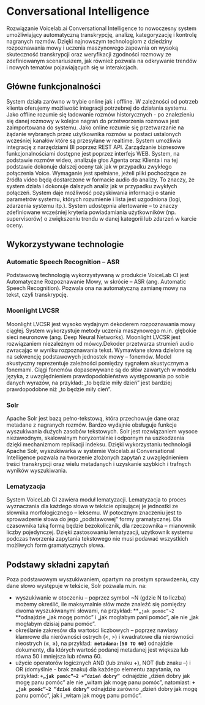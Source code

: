 # Conversational Intelligence

Rozwiązanie Voicelab.ai Conversational Intelligence to nowoczesny system umożliwiający automatyczną transkrypcję, analizę, kategoryzację i kontrolę nagranych rozmów. Dzięki najnowszym technologiom z dziedziny rozpoznawania mowy i uczenia maszynowego zapewnia on wysoką skuteczność transkrypcji oraz weryfikacji zgodności rozmowy ze zdefiniowanym scenariuszem, jak również pozwala na odkrywanie trendów i nowych tematów pojawiających się w interakcjach.

## Główne funkcjonalności

System działa zarówno w trybie online jak i offline. W zależności od potrzeb klienta oferujemy możliwość integracji potrzebnej do działania systemu. Jako offline rozumie się ładowanie rozmów historycznych - po znalezieniu się danej rozmowy w kolejce nagrań do przetworzenia rozmowa jest zaimportowana do systemu. Jako online rozumie się przetwarzanie na żądanie wybranych przez użytkownika rozmów w postaci ustalonych wcześniej kanałów które są przesyłane w realtime. System umożliwia integrację z narzędziami BI poprzez REST API. Zarządzanie biznesowe funkcjonalnościami dostępne jest poprzez interfejs WEB. System, na podstawie rozmów wideo, analizuje głos Agenta oraz Klienta i na tej podstawie dokonuje dalszej oceny tak jak w przypadku zwykłego połączenia Voice. Wymaganie jest spełniane, jeżeli pliki pochodzące ze źródła video będą dostarczone w formacie audio do analizy. To znaczy, że system działa i dokonuje dalszych analiz jak w przypadku zwykłych połączeń. System daje możliwość pozyskiwania informacji o stanie parametrów systemu, których rozumienie i lista jest uzgodniona (logi, zdarzenia systemu itp.). System udostępnia alertowanie – to znaczy zdefiniowane wcześniej kryteria powiadamiania użytkowników (np. supervisorów) o zwiększeniu trendu w danej kategorii lub zdarzeń w karcie oceny.

## Wykorzystywane technologie

### Automatic Speech Recognition – ASR

Podstawową technologią wykorzystywaną w produkcie VoiceLab CI jest Automatyczne Rozpoznawanie Mowy, w skrócie – ASR (ang. Automatic Speech Recognition). Pozwala ona na automatyczną zamianę mowy na tekst, czyli transkrypcję.

### Moonlight LVCSR

Moonlight LVCSR jest wysoko wydajnym dekoderem rozpoznawania mowy ciągłej. System wykorzystuje metody uczenia maszynowego m.in. głębokie sieci neuronowe (ang. Deep Neural Networks). Moonlight LVCSR jest rozwiązaniem niezależnym od mówcy.Dekoder przetwarza strumień audio zwracając w wyniku rozpoznawania tekst. Wymawiane słowa dzielone są na sekwencję podstawowych jednostek mowy – fonemów. Model akustyczny reprezentuje zależności pomiędzy sygnałem akustycznym a fonemami. Ciągi fonemów dopasowywane są do słów zawartych w modelu języka, z uwzględnieniem prawdopodobieństwa występowania po sobie danych wyrazów, na przykład: „to będzie miły dzień” jest bardziej prawdopodobne niż „to będzie miły cień”.

### Solr

Apache Solr jest bazą pełno-tekstową, która przechowuje dane oraz metadane z nagranych rozmów. Bardzo wydajnie obsługuje funkcje wyszukiwania dużych zasobów tekstowych. Solr jest rozwiązaniem wysoce niezawodnym, skalowalnym horyzontalnie i odpornym na uszkodzenia dzięki mechanizmom replikacji indeksu. Dzięki wykorzystaniu technologii Apache Solr, wyszukiwarka w systemie Voicelab.ai Conversational Intelligence pozwala na tworzenie złożonych zapytań z uwzględnieniem treści transkrypcji oraz wielu metadanych i uzyskanie szybkich i trafnych wyników wyszukiwania.

### Lematyzacja

System VoiceLab CI zawiera moduł lematyzacji. Lematyzacja to proces wyznaczania dla każdego słowa w tekście opisującej je jednostki ze słownika morfologicznego – leksemu. W potocznym znaczeniu jest to sprowadzenie słowa do jego „podstawowej” formy gramatycznej. Dla czasownika taką formą będzie bezokolicznik, dla rzeczownika – mianownik liczby pojedynczej. Dzięki zastosowaniu lematyzacji, użytkownik systemu podczas tworzenia zapytania tekstowego nie musi podawać wszystkich możliwych form gramatycznych słowa.

## Podstawy składni zapytań

Poza podstawowym wyszukiwaniem, opartym na prostym sprawdzeniu, czy dane słowo występuje w tekście, Solr pozwala m.in. na:

* &#x20;wyszukiwanie w otoczeniu – poprzez symbol \~N (gdzie N to liczba) możemy określić, ile maksymalnie słów może znaleźć się pomiędzy dwoma wyszukiwanymi słowami, na przykład: **`„jak pomóc”~2` **odnajdzie „jak mogę pomóc” i „jak mogłabym pani pomóc”, ale nie „jak mogłabym dzisiaj panu pomóc”.
* określanie zakresów dla wartości liczbowych – poprzez nawiasy klamrowe dla nierówności ostrych (<, >) i kwadratowe dla nierówności nieostrych (≤, ≥), na przykład:**` metadana:[50 TO 60]`** odnajdzie dokumenty, dla których wartość podanej metadanej jest większa lub równa 50 i mniejsza lub równa 60.
* użycie operatorów logicznych AND (lub znaku +), NOT (lub znaku –) i OR (domyślnie - brak znaku) dla każdego elementu zapytania, na przykład:  **`+„jak pomóc”~2 +”dzień dobry”`**` `odnajdzie „dzień dobry jak mogę panu pomóc” ale nie „witam jak mogę panu pomóc”, natomiast:  **`+„jak pomóc”~2 ”dzień dobry”`**  odnajdzie zarówno „dzień dobry jak mogę panu pomóc”, jak i „witam jak mogę panu pomóc”.
